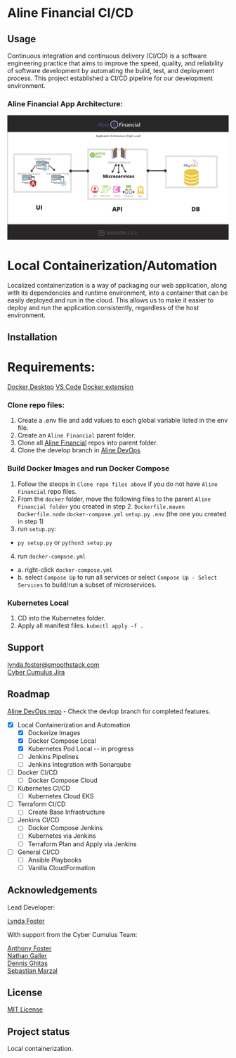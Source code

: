 # Aline Financial CI/CD

## Usage

Continuous integration and continuous delivery (CI/CD) is a software engineering practice that aims to improve the speed, quality, and reliability of software development by automating the build, test, and deployment process. This project established a CI/CD pipeline for our development environment.

### Aline Financial App Architecture:

![logo](diagram.png)

# Local Containerization/Automation
Localized containerization is a way of packaging our web application, along with its dependencies and runtime environment, into a container that can be easily deployed and run in the cloud. This allows us to make it easier to deploy and run the application consistently, regardless of the host environment. 

## Installation

# Requirements:
[Docker Desktop](https://www.docker.com/products/docker-desktop/)
[VS Code](https://code.visualstudio.com)
[Docker extension](https://code.visualstudio.com/docs/containers/overview)

### Clone repo files:
1. Create a .env file and add values to each global variable listed in the env file.
2. Create an `Aline Financial` parent folder. 
3. Clone all [Aline Financial](https://git1.smoothstack.com/instructors/leandro-yabut/aline-financial) repos into parent folder.
4. Clone the develop branch in [Aline DevOps](https://git1.smoothstack.com/cohorts/2022/organizations/cyber-cumulus/lynda-foster/aline-devops/-/tree/develop)

### Build Docker Images and run Docker Compose

1. Follow the steops in `Clone repo files above` if you do not have `Aline Financial` repo files. 
2. From the `docker` folder, move the following files to the parent `Aline Financial folder` you created in step 2. 
`Dockerfile.maven`
`Dockerfile.node`
`docker-compose.yml`
`setup.py`
`.env` (the one you created in step 1)
3. run `setup.py`:
- `py setup.py` or `python3 setup.py`
4. run `docker-compose.yml`
- a. right-click `docker-compose.yml`
- b. select `Compose Up` to run all services or select `Compose Up - Select Services` to build/run a subset of microservices.

### Kubernetes Local
1. CD into the Kubernetes folder.
2. Apply all manifest files.
`kubectl apply -f .`


## Support

lynda.foster@smoothstack.com<br>
[Cyber Cumulus Jira](https://cyber-cumulus-smoothstack.atlassian.net/jira/software/projects/CC/boards/1)

## Roadmap

[Aline DevOps repo](https://git1.smoothstack.com/cohorts/2022/organizations/cyber-cumulus/lynda-foster/aline-devops) - Check the devlop branch for completed features.

- [x] Local Containerization and Automation
    - [x] Dockerize Images
    - [x] Docker Compose Local
    - [x] Kubernetes Pod Local -- in progress
    - [ ] Jenkins Pipelines
    - [ ] Jenkins Integration with Sonarqube

- [ ] Docker CI/CD
    - [ ] Docker Compose Cloud
- [ ] Kubernetes CI/CD
    - [ ] Kubernetes Cloud EKS
- [ ] Terraform CI/CD
    - [ ] Create Base Infrastructure
- [ ] Jenkins CI/CD
    - [ ] Docker Compose Jenkins
    - [ ] Kubernetes via Jenkins
    - [ ] Terraform Plan and Apply via Jenkins
- [ ] General CI/CD
    - [ ] Ansible Playbooks
    - [ ] Vanilla CloudFormation

## Acknowledgements
Lead Developer:

[Lynda Foster](https://git1.smoothstack.com/lynda.foster)

With support from the Cyber Cumulus Team:

[Anthony Foster](https://git1.smoothstack.com/anthony.foster)<br>
[Nathan Galler](https://git1.smoothstack.com/nathan.galler)<br>
[Dennis Ghitas](https://git1.smoothstack.com/dennis.ghitas)<br>
[Sebastian Marzal](https://git1.smoothstack.com/sebastian.marzal)

## License
[MIT License](LICENSE.md)

## Project status
Local containerization.